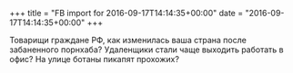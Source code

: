 +++
title = "FB import for 2016-09-17T14:14:35+00:00"
date = "2016-09-17T14:14:35+00:00"
+++

Товарищи граждане РФ, как изменилась ваша страна после забаненного порнхаба? Удаленщики стали чаще выходить работать в офис? На улице ботаны пикапят прохожих?



